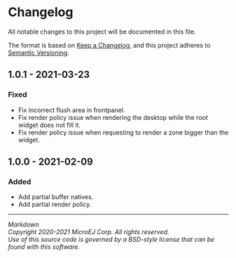 # Changelog

All notable changes to this project will be documented in this file.

The format is based on [Keep a Changelog](https://keepachangelog.com/en/1.0.0/),
and this project adheres to [Semantic Versioning](https://semver.org/spec/v2.0.0.html).

## 1.0.1 - 2021-03-23

### Fixed

- Fix incorrect flush area in frontpanel.
- Fix render policy issue when rendering the desktop while the root widget does not fill it.
- Fix render policy issue when requesting to render a zone bigger than the widget.

## 1.0.0 - 2021-02-09

### Added

- Add partial buffer natives.
- Add partial render policy.

---
_Markdown_  
_Copyright 2020-2021 MicroEJ Corp. All rights reserved._  
_Use of this source code is governed by a BSD-style license that can be found with this software._  
